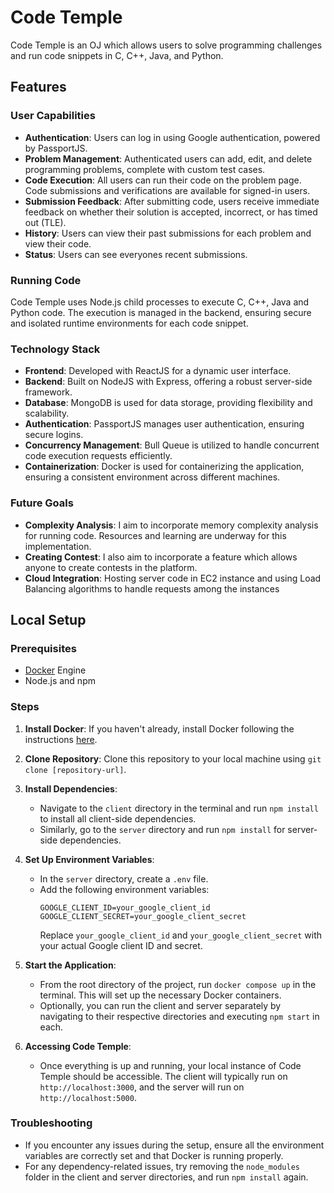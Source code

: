 # Code Temple

Code Temple is an OJ which allows users to solve programming challenges and run code snippets in C, C++, Java, and Python.

## Features

### User Capabilities

- **Authentication**: Users can log in using Google authentication, powered by PassportJS.
- **Problem Management**: Authenticated users can add, edit, and delete programming problems, complete with custom test cases.
- **Code Execution**: All users can run their code on the problem page. Code submissions and verifications are available for signed-in users.
- **Submission Feedback**: After submitting code, users receive immediate feedback on whether their solution is accepted, incorrect, or has timed out (TLE).
- **History**: Users can view their past submissions for each problem and view their code.
- **Status**: Users can see everyones recent submissions.

### Running Code

Code Temple uses Node.js child processes to execute C, C++, Java and Python code. The execution is managed in the backend, ensuring secure and isolated runtime environments for each code snippet.

### Technology Stack

- **Frontend**: Developed with ReactJS for a dynamic user interface.
- **Backend**: Built on NodeJS with Express, offering a robust server-side framework.
- **Database**: MongoDB is used for data storage, providing flexibility and scalability.
- **Authentication**: PassportJS manages user authentication, ensuring secure logins.
- **Concurrency Management**: Bull Queue is utilized to handle concurrent code execution requests efficiently.
- **Containerization**: Docker is used for containerizing the application, ensuring a consistent environment across different machines.

### Future Goals

- **Complexity Analysis**: I aim to incorporate memory complexity analysis for running code. Resources and learning are underway for this implementation.
- **Creating Contest**: I also aim to incorporate a feature which allows anyone to create contests in the platform.
- **Cloud Integration**: Hosting server code in EC2 instance and using Load Balancing algorithms to handle requests among the instances

## Local Setup

### Prerequisites

- [Docker](https://docs.docker.com/engine/install/) Engine
- Node.js and npm

### Steps

1. **Install Docker**: If you haven't already, install Docker following the instructions [here](https://docs.docker.com/engine/install/).
2. **Clone Repository**: Clone this repository to your local machine using `git clone [repository-url]`.

3. **Install Dependencies**:

   - Navigate to the `client` directory in the terminal and run `npm install` to install all client-side dependencies.
   - Similarly, go to the `server` directory and run `npm install` for server-side dependencies.

4. **Set Up Environment Variables**:

   - In the `server` directory, create a `.env` file.
   - Add the following environment variables:
     ```
     GOOGLE_CLIENT_ID=your_google_client_id
     GOOGLE_CLIENT_SECRET=your_google_client_secret
     ```
     Replace `your_google_client_id` and `your_google_client_secret` with your actual Google client ID and secret.

5. **Start the Application**:

   - From the root directory of the project, run `docker compose up` in the terminal. This will set up the necessary Docker containers.
   - Optionally, you can run the client and server separately by navigating to their respective directories and executing `npm start` in each.

6. **Accessing Code Temple**:
   - Once everything is up and running, your local instance of Code Temple should be accessible. The client will typically run on `http://localhost:3000`, and the server will run on `http://localhost:5000`.

### Troubleshooting

- If you encounter any issues during the setup, ensure all the environment variables are correctly set and that Docker is running properly.
- For any dependency-related issues, try removing the `node_modules` folder in the client and server directories, and run `npm install` again.
